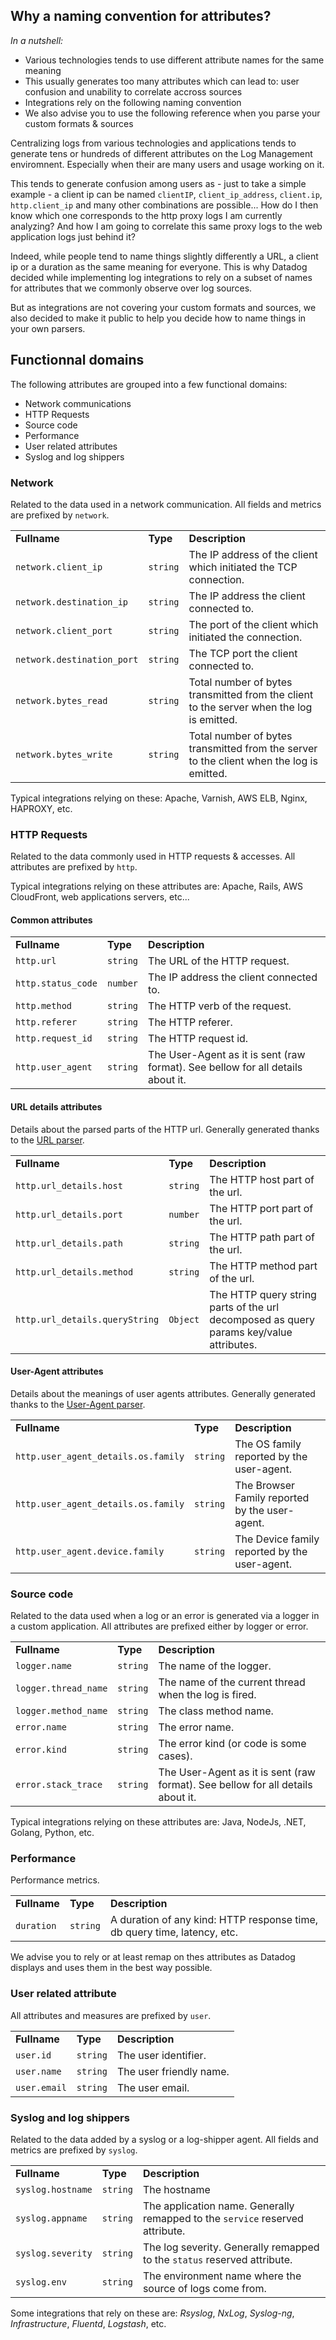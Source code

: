 ## Why a naming convention for attributes?

*In a nutshell:*
- Various technologies tends to use different attribute names for the same meaning
- This usually generates too many attributes which can lead to: user confusion and unability to correlate accross sources
- Integrations rely on the following naming convention
- We also advise you to use the following reference when you parse your custom formats & sources

Centralizing logs from various technologies and applications tends to generate tens or hundreds of different attributes on the Log Management enviromnent. Especially when their are many users and usage working on it.

This tends to generate confusion among users as - just to take a simple example - a client ip can be named `clientIP`, `client_ip_address`, `client.ip`, `http.client_ip` and many other combinations are possible...
How do I then know which one corresponds to the http proxy logs I am currently analyzing? And how I am going to correlate this same proxy logs to the web application logs just behind it?

Indeed, while people tend to name things slightly differently a URL, a client ip or a duration as the same meaning for everyone.
This is why Datadog decided while implementing log integrations to rely on a subset of names for attributes that we commonly observe over log sources.

But as integrations are not covering your custom formats and sources, we also decided to make it public to help you decide how to name things in your own parsers.

## Functionnal domains

The following attributes are grouped into a few functional domains:
 

* Network communications
* HTTP Requests
* Source code
* Performance
* User related attributes
* Syslog and log shippers

### Network

Related to the data used in a network communication. All fields and metrics are prefixed by `network`.

|                                                 |                                     |                          |           
| :---                                            | :---                                 | :----                    |         
| **Fullname**                                     | **Type**                           | **Description**|
| `network.client_ip` | `string` | The IP address of the client which initiated the TCP connection. |
| `network.destination_ip` | `string` | The IP address the client connected to. |
| `network.client_port` | `string` | The port of the client which initiated the connection. |
| `network.destination_port` | `string` | The TCP port the client connected to. |
| `network.bytes_read` | `string` | Total number of bytes transmitted from the client to the server when the log is emitted. |
| `network.bytes_write` | `string` | Total number of bytes transmitted from the server to the client when the log is emitted. |

Typical integrations relying on these: Apache, Varnish, AWS ELB, Nginx, HAPROXY, etc.

### HTTP Requests

Related to the data commonly used in HTTP requests & accesses. All attributes are prefixed by `http`.

Typical integrations relying on these attributes are: Apache, Rails, AWS CloudFront, web applications servers, etc...

#### Common attributes

|                                                 |                                     |                          |           
| :---                                            | :---                                 | :----                    |         
| **Fullname**                                     | **Type**                           | **Description**|
| `http.url` | `string` | The URL of the HTTP request. |
| `http.status_code` | `number` | The IP address the client connected to. |
| `http.method` | `string` | The HTTP verb of the request.|
| `http.referer` | `string` | The HTTP referer. |
| `http.request_id` | `string` | The HTTP request id. |
| `http.user_agent` | `string` | The User-Agent as it is sent (raw format). See bellow for all details about it. |

#### URL details attributes

Details about the parsed parts of the HTTP url. Generally generated thanks to the [URL parser](https://docs.datadoghq.com/logs/processing/#url-parser).

|                                                 |                                     |                          |           
| :---                                            | :---                                 | :----                    |         
| **Fullname**                                     | **Type**                           | **Description**|
| `http.url_details.host` | `string` | The HTTP host part of the url. |
| `http.url_details.port` | `number` | The HTTP port part of the url. |
| `http.url_details.path` | `string` | The HTTP path part of the url. |
| `http.url_details.method` | `string` | The HTTP method part of the url. |
| `http.url_details.queryString` | `Object` | The HTTP query string parts of the url decomposed as query params key/value attributes. |

#### User-Agent attributes

Details about the meanings of user agents attributes. Generally generated thanks to the [User-Agent parser](https://docs.datadoghq.com/logs/processing/#useragent-parser).

|                                                 |                                     |                          |           
| :---                                            | :---                                 | :----                    |         
| **Fullname**                                     | **Type**                           | **Description**|
| `http.user_agent_details.os.family` | `string` | The OS family reported by the user-agent. |
| `http.user_agent_details.os.family` | `string` | The Browser Family reported by the user-agent. |
| `http.user_agent.device.family` | `string` | The Device family reported by the user-agent.|

### Source code

Related to the data used when a log or an error is generated via a logger in a custom application. All attributes are prefixed either by logger or error.

|                                                 |                                     |                          |           
| :---                                            | :---                                 | :----                    |         
| **Fullname**                                     | **Type**                           | **Description**|
| `logger.name` | `string` | The name of the logger. |
| `logger.thread_name` | `string` | The name of the current thread when the log is fired. |
| `logger.method_name` | `string` | The class method name.|
| `error.name` | `string` | The error name. |
| `error.kind` | `string` | The error kind (or code is some cases). |
| `error.stack_trace` | `string` | The User-Agent as it is sent (raw format). See bellow for all details about it. |

Typical integrations relying on these attributes are: Java, NodeJs, .NET, Golang, Python, etc.

### Performance

Performance metrics.

|                                                 |                                     |                          |           
| :---                                            | :---                                 | :----                    |         
| **Fullname**                                     | **Type**                           | **Description**|
| `duration` | `string` | A duration of any kind: HTTP response time, db query time, latency, etc. |

We advise you to rely or at least remap on thes attributes as Datadog displays and uses them in the best way possible.

### User related attribute

All attributes and measures are prefixed by `user`.

|                                                 |                                     |                          |           
| :---                                            | :---                                 | :----                    |         
| **Fullname**                                     | **Type**                           | **Description**|
| `user.id` | `string` | The user identifier. |
| `user.name` | `string` | The user friendly name. |
| `user.email` | `string` | The user email. |

### Syslog and log shippers

Related to the data added by a syslog or a log-shipper agent. All fields and metrics are prefixed by `syslog`.

|                                                 |                                     |                          |           
| :---                                            | :---                                 | :----                    |         
| **Fullname**                                     | **Type**                           | **Description**|
| `syslog.hostname` | `string` | The hostname |
| `syslog.appname` | `string` | The application name. Generally remapped to the `service` reserved attribute. |
| `syslog.severity` | `string` | The log severity. Generally remapped to the `status` reserved attribute. |
| `syslog.env` | `string` | The environment name where the source of logs come from. |

Some integrations that rely on these are: *Rsyslog*, *NxLog*, *Syslog-ng*, *Infrastructure*, *Fluentd*, *Logstash*, etc.
